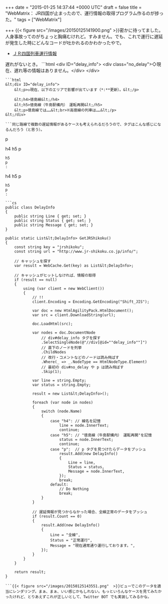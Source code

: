
+++
date = "2015-01-25 14:37:44 +0000 UTC"
draft = false
title = "WebMatrix： JR四国が止まったので、運行情報の取得プログラム作るのが捗った。"
tags = ["WebMatrix"]

+++
{{< figure src="/images/20150125141900.png"  >}}密かに待ってました。人身事故ってのがちょっと胸痛むけれど。すみません。でも、これで運行に遅延が発生した時にどんなコードが吐かれるのかわかったやで。

<ul>
<li><a href="http://www.jr-shikoku.co.jp/info/">ＪＲ四国列車運行情報</a></li>
</ul>遅れがないとき。
```html
&lt;div ID="delay_info">
    &lt;div class="no_delay">◇現在、遅れ等の情報はありません。&lt;/div>
&lt;/div>

```遅れがあるとき。
```html
&lt;div ID="delay_info">
    &lt;p>◇現在、以下のエリアで影響が出ています（*:**更新）。&lt;/p>

    &lt;h4>徳島線&lt;/h4>
    &lt;h5>徳島線（牛島駅構内）　運転再開&lt;/h5>
    &lt;p>徳島線では……&lt;br>※高徳線の列車は……&lt;/p>
&lt;/div>

```同じ路線で複数の遅延情報があるケースも考えられるだろうので、タグはこんな感じになるんだろう（と思う）。
```
p

h4
    h5
    p
    
    h5
    p
    :
h4
    h5
    p
    
    h5
    p
    :
```というわけで、これをいい感じにデータオブジェクトに変換していくわけれだけれど、どうしよう。とりあえず HtmlAgilityPack でやってみた。
```cs
public class DelayInfo
{
    public string Line { get; set; }
    public string Status { get; set; }
    public string Message { get; set; }
}

public static List&lt;DelayInfo> GetJRShikoku()
{
    const string key = "jrshikoku";
    const string url = "http://www.jr-shikoku.co.jp/info/";

    // キャッシュを探す
    var result = WebCache.Get(key) as List&lt;DelayInfo>;

    // キャッシュがヒットしなければ、情報の取得
    if (result == null)
    {
        using (var client = new WebClient())
        {
            // !!
            client.Encoding = Encoding.GetEncoding("Shift_JIS");

            var doc = new HtmlAgilityPack.HtmlDocument();
            var src = client.DownloadString(url);

            doc.LoadHtml(src);

            var nodes = doc.DocumentNode
                // div#delay_info タグを探す
                .SelectSingleNode(@"//div[@id=""delay_info""]")
                // 直下のノードを列挙
                .ChildNodes
                // 改行・コメントなどのノードは読み飛ばす
                .Where(_ => _.NodeType == HtmlNodeType.Element)
                // 最初の div#no_delay や p は読み飛ばす
                .Skip(1); 

            var line = string.Empty;
            var status = string.Empty;

            result = new List&lt;DelayInfo>();

            foreach (var node in nodes)
            {
                switch (node.Name)
                {
                    case "h4": // 線名を記憶
                        line = node.InnerText;
                        continue;
                    case "h5": // "徳島線（牛島駅構内）　運転再開"を記憶
                        status = node.InnerText;
                        continue;
                    case "p":  // p タグを見つけたらデータをプッシュ
                        result.Add(new DelayInfo()
                        {
                            Line = line,
                            Status = status,
                            Message = node.InnerText,
                        }); 
                        break;
                    default:
                        // Do Nothing
                        break;
                }
            }
            
            // 遅延情報が見つからなかった場合、全線正常のデータをプッシュ
            if (result.Count == 0)
            {
                result.Add(new DelayInfo()
                {
                    Line = "全線",
                    Status = "正常運行",
                    Message = "現在通常通り運行しております。",
                });
            }
        }
    }

    return result;
}

```{{< figure src="/images/20150125143551.png"  >}}ビューでこのデータを適当にレンダリング。まぁ、まぁ、いい感じかもしれない。もっといろんなケースを見てみたかったけれど、とりあえずこれが正しいとして、Twitter BOT でも実装してみるかな。


